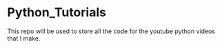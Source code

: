 # Python_Tutorials
This repo will be used to store all the code for the youtube python videos that I make.
